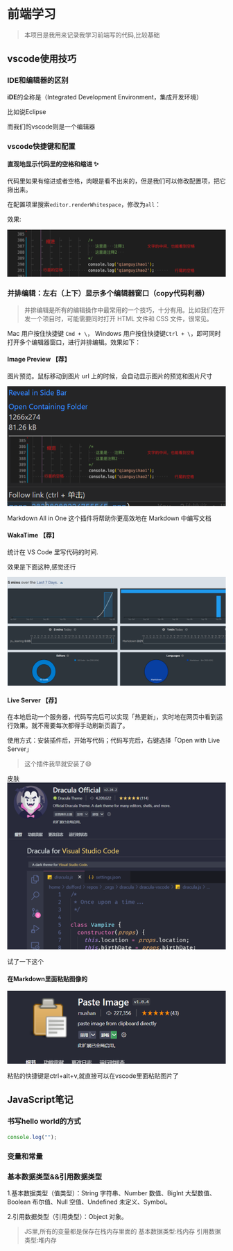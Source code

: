 # 前端学习


> 本项目是我用来记录我学习前端写的代码,比较基础



## vscode使用技巧

### IDE和编辑器的区别

**iDE**的全称是（Integrated Development Environment，集成开发环境）

比如说Eclipse

而我们的vscode则是一个编辑器



### vscode快捷键和配置

#### 直观地显示代码里的空格和缩进 ✨

代码里如果有缩进或者空格，肉眼是看不出来的，但是我们可以修改配置项，把它揪出来。

在配置项里搜索`editor.renderWhitespace`，修改为`all`：

效果:

![image-20220908224755545](image-20220908224755545.png)

### 并排编辑：左右（上下）显示多个编辑器窗口（copy代码利器）

> 并排编辑是所有的编辑操作中最常用的一个技巧，十分有用。比如我们在开发一个项目时，可能需要同时打开 HTML 文件和 CSS 文件，很常见。

Mac 用户按住快捷键 `Cmd + \`， Windows 用户按住快捷键`Ctrl + \`，即可同时打开多个编辑器窗口，进行并排编辑。效果如下：





#### Image Preview 【荐】

图片预览。鼠标移动到图片 url 上的时候，会自动显示图片的预览和图片尺寸

![image-20220908230839342](image-20220908230839342.png)





Markdown All in One
这个插件将帮助你更高效地在 Markdown 中编写文档



####  WakaTime 【荐】

统计在 VS Code 里写代码的时间.

效果是下面这种,感觉还行

![image-20220908232355379](image-20220908232355379.png)

#### Live Server 【荐】

在本地启动一个服务器，代码写完后可以实现「热更新」，实时地在网页中看到运行效果。就不需要每次都得手动刷新页面了。

使用方式：安装插件后，开始写代码；代码写完后，右键选择「Open with Live Server」

> 这个插件我早就安装了:smile:



皮肤![image-20220908233512322](image-20220908233512322.png)

试了一下这个

#### 在Markdown里面粘贴图像的
![](2022-09-10-11-49-12.png)


粘贴的快捷键是ctrl+alt+v,就直接可以在vscode里面粘贴图片了



## JavaScript笔记

### 书写hello world的方式

```JavaScript
console.log("");


```



### 变量和常量



### 基本数据类型&&引用数据类型
1.基本数据类型（值类型）：String 字符串、Number 数值、BigInt 大型数值、Boolean 布尔值、Null 空值、Undefined 未定义、Symbol。

2.引用数据类型（引用类型）：Object 对象。


>JS里,所有的变量都是保存在栈内存里面的
基本数据类型:栈内存
引用数据类型:堆内存





